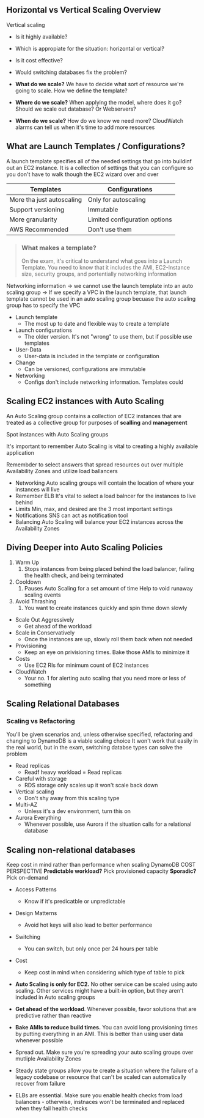 ## Horizontal vs Vertical Scaling Overview
Vertical scaling 
- Is it highly available?
- Which is appropiate for the situation: horizontal or vertical?
- Is it cost effective?
- Would switching databases fix the problem?


- **What do we scale?**
	We have to decide what sort of resource we're going to scale. How we define the template?
- **Where do we scale?**
	When applying the model, where does it go? Should we scale out database? Or Webservers?
- **When do we scale?**
	How do we know we need more? CloudWatch alarms can tell us when it's time to add more resources


## What are Launch Templates / Configurations?
A launch template specifies all of the needed settings that go into buildinf out an EC2 instance. It is a collection of settings that you can configure so you don't have to walk though the EC2 wizard over and over

| Templates                 | Configurations                |
| ------------------------- | ----------------------------- |
| More tha just autoscaling | Only for autoscaling          |
| Support versioning        | Immutable                     |
| More granularity          | Limited configuration options |
| AWS Recommended           | Don't use them                              |

> ### What makes a template?
> On the exam, it's critical to understand what goes into a Launch Template. You need to know that it includes the AMI, EC2-Instance size, security groups, and portentially networking information

Networking information -> we cannot use the launch template into an auto scaling group -> If we specify a VPC in the launch template, that launch template cannot be used in an auto scaling group becuase the auto scaling group has to specify the VPC
- Launch template
	- The most up to date and flexible way to create a template
- Launch configurations
	- The older version. It's not "wrong" to use them, but if possible use templates
- User-Data
	- User-data is included in the template or configuration
- Change
	- Can be versioned, configurations are immutable
- Networking
	- Configs don't include networking information. Templates could

## Scaling EC2 instances with Auto Scaling
An Auto Scaling group contains a collection of EC2 instances that are treated as a collective group for purposes of **scalling** and **management**

Spot instances with Auto Scaling groups

It's important to remember Auto Scaling is vital to creating a highly available application

Remembder to select answers that spread resources out over multiple Availability Zones and utilize load ballancers

- Networking
	Auto scaling groups will contain the location of where your instances will live
- Remember ELB
	It's vital to select a load balncer for the instances to live behind
- Limits
	Min, max, and desired are the 3 most important settings
- Notifications
	SNS can act as notification tool
- Balancing
	Auto Scaling will balance your EC2 instances across the Availability Zones


## Diving Deeper into Auto Scaling Policies
1. Warm Up
	1. Stops instances from being placed behind the load balancer, failing the health check, and being terminated
2. Cooldown
	1. Pauses Auto Scaling for a set amount of time Help to void runaway scaling events
3. Avoid Thrashing
	1. You want to create instances quickly and spin thme down slowly


- Scale Out Aggressively
	- Get ahead of the workload
- Scale in Conservatively
	- Once the instances are up, slowly roll them back when not needed
- Provisioning
	- Keep an eye on privisioning times. Bake those AMIs to minimize it
- Costs
	- Use EC2 RIs for minimum count of EC2 instances
- CloudWatch
	- Your no. 1 for alerting auto scaling that you need more or less of something 


## Scaling Relational Databases
### Scaling vs Refactoring
You'll be given scenarios and, unless otherwise specified, refactoring and changing to DynamoDB is a viable scaling choice
It won't work that easily in the real world, but in the exam, switching databse types can solve the problem

- Read replicas
	- Readf heavy workload = Read replicas
- Careful with storage
	- RDS storage only scales up it won't scale back down
- Vertical scaling 
	- Don't shy away from this scaling type
- Multi-AZ
	- Unless it's a dev environment, turn this on
- Aurora Everything
	- Whenever possible, use Aurora if the situation calls for a relational database


## Scaling non-relational databases
Keep cost in mind rather than performance when scaling DynamoDB
COST PERSPECTIVE
**Predictable workload?** Pick provisioned capacity
**Sporadic?** Pick on-demand

- Access Patterns
	- Know if it's predicatble or unpredictable
- Design Matterns
	- Avoid hot keys will also lead to better performance
- Switching 
	- You can switch, but only once per 24 hours per table 
- Cost
	- Keep cost in mind when considering which type of table to pick

- **Auto Scaling is only for EC2.** No other service can be scaled using auto scaling. Other services might have a built-in option, but they aren't included in Auto scaling groups
- **Get ahead of the workload**. Whenever possible, favor solutions that are predictive rather than reactive
- **Bake AMIs to reduce build times.** You can avoid long provisioning times by putting everything in an AMI. This is better than using user data whenever possible

- Spread out. Make sure you're spreading your auto scaling groups over mutliple Availability Zones
- Steady state groups allow you te create a situation where the failure of a legacy codebase or resource that can't be scaled can automatically recover from failure
- ELBs are essential. Make sure you enable health checks from load balancers - otherwise, instnaces won't be terminated and replaced when they fail health checks 

